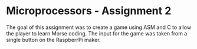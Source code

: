 # Microprocessors - Assignment 2
The goal of this assignment was to create a game using ASM and C to allow the player to learn Morse coding. The input for the game was taken from a single button on the RaspberrPi maker.
